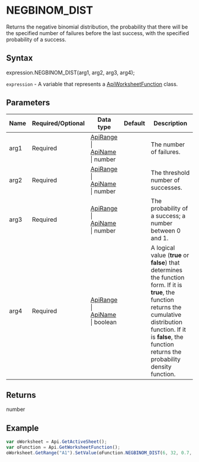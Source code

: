 # NEGBINOM_DIST

Returns the negative binomial distribution, the probability that there will be the specified number of failures before the last success, with the specified probability of a success.

## Syntax

expression.NEGBINOM_DIST(arg1, arg2, arg3, arg4);

`expression` - A variable that represents a [ApiWorksheetFunction](../ApiWorksheetFunction.md) class.

## Parameters

| **Name** | **Required/Optional** | **Data type** | **Default** | **Description** |
| ------------- | ------------- | ------------- | ------------- | ------------- |
| arg1 | Required | [ApiRange](../../ApiRange/ApiRange.md) &#124; [ApiName](../../ApiName/ApiName.md) &#124; number |  | The number of failures. |
| arg2 | Required | [ApiRange](../../ApiRange/ApiRange.md) &#124; [ApiName](../../ApiName/ApiName.md) &#124; number |  | The threshold number of successes. |
| arg3 | Required | [ApiRange](../../ApiRange/ApiRange.md) &#124; [ApiName](../../ApiName/ApiName.md) &#124; number |  | The probability of a success; a number between 0 and 1. |
| arg4 | Required | [ApiRange](../../ApiRange/ApiRange.md) &#124; [ApiName](../../ApiName/ApiName.md) &#124; boolean |  | A logical value (**true** or **false**) that determines the function form. If it is **true**, the function returns the cumulative distribution function. If it is **false**, the function returns the probability density function. |

## Returns

number

## Example



```javascript
var oWorksheet = Api.GetActiveSheet();
var oFunction = Api.GetWorksheetFunction();
oWorksheet.GetRange("A1").SetValue(oFunction.NEGBINOM_DIST(6, 32, 0.7, true));
```
